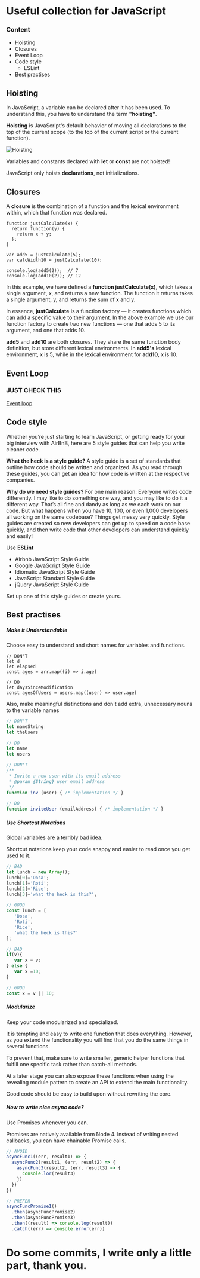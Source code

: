 # Useful collection for JavaScript

### Content
* Hoisting
* Closures
* Event Loop
* Code style
    * ESLint
* Best practises

## Hoisting

In JavaScript, a variable can be declared after it has been used.
To understand this, you have to understand the term **"hoisting"**.

**Hoisting** is JavaScript's default behavior of moving all declarations to the top of the current scope (to the top of the current script or the current function).

![Hoisting](http://www.tutorialsteacher.com/Content/images/js/hoisting.png)

Variables and constants declared with **let** or **const** are not hoisted!

JavaScript only hoists **declarations**, not initializations.

## Closures

A **closure** is the combination of a function and the lexical environment within,
which that function was declared. 

```
function justCalculate(x) {
  return function(y) {
    return x + y;
  };
}

var add5 = justCalculate(5);
var calcWidth10 = justCalculate(10);

console.log(add5(2));  // 7
console.log(add10(2)); // 12
```

In this example, we have defined a **function justCalculate(x)**, which takes a single argument, x, and returns a new function. The function it returns takes a single argument, y, and returns the sum of x and y.

In essence, **justCalculate** is a function factory — it creates functions which can add a specific value to their argument. In the above example we use our function factory to create two new functions — one that adds 5 to its argument, and one that adds 10.

**add5** and **add10** are both closures. They share the same function body definition, but store different lexical environments. In **add5's** lexical environment, x is 5, while in the lexical environment for **add10**, x is 10.

## Event Loop

### JUST CHECK THIS
[Event loop](http://latentflip.com/loupe/)

## Code style
    
   Whether you’re just starting to learn JavaScript, or getting ready for your big interview with AirBnB, here are 5 style guides that can help you write cleaner code.
    
   **What the heck is a style guide?**
   A style guide is a set of standards that outline how code should be written and organized. As you read through these guides, you can get an idea for how code is written at the respective companies.
    
   **Why do we need style guides?**
   For one main reason: Everyone writes code differently. I may like to do something one way, and you may like to do it a different way. That’s all fine and dandy as long as we each work on our code. But what happens when you have 10, 100, or even 1,000 developers all working on the same codebase? Things get messy very quickly. Style guides are created so new developers can get up to speed on a code base quickly, and then write code that other developers can understand quickly and easily!
    
   Use **ESLint**
   
   * Airbnb JavaScript Style Guide
   * Google JavaScript Style Guide
   * Idiomatic JavaScript Style Guide
   * JavaScript Standard Style Guide
   * jQuery JavaScript Style Guide
   
   Set up one of this style guides or create yours.
   
    
## Best practises

##### Make it Understandable
Choose easy to understand and short names for variables and functions.

```
// DON'T
let d
let elapsed
const ages = arr.map((i) => i.age)

// DO
let daysSinceModification
const agesOfUsers = users.map((user) => user.age)
```
Also, make meaningful distinctions and don't add extra, unnecessary nouns to the variable names

```javascript
// DON'T
let nameString
let theUsers

// DO
let name
let users
```

```javascript
// DON'T
/**
 * Invite a new user with its email address
 * @param {String} user email address
 */
function inv (user) { /* implementation */ }

// DO
function inviteUser (emailAddress) { /* implementation */ }
```

##### Use Shortcut Notations
Global variables are a terribly bad idea.

Shortcut notations keep your code snappy and easier to read once you get used to it.

```javascript
// BAD
let lunch = new Array();
lunch[0]='Dosa';
lunch[1]='Roti';
lunch[2]='Rice';
lunch[3]='what the heck is this?';

// GOOD
const lunch = [
   'Dosa',
   'Roti',
   'Rice',
   'what the heck is this?'
];

// BAD
if(v){
   var x = v;
} else {
   var x =10;
}

// GOOD
const x = v || 10;

```
##### Modularize
Keep your code modularized and specialized.

It is tempting and easy to write one function that does everything. However, as you extend the functionality you will find that you do the same things in several functions.

To prevent that, make sure to write smaller, generic helper functions that fulfill one specific task rather than catch-all methods.

At a later stage you can also expose these functions when using the revealing module pattern to create an API to extend the main functionality.

Good code should be easy to build upon without rewriting the core.

##### How to write nice async code?

Use Promises whenever you can.

Promises are natively available from Node 4. Instead of writing nested callbacks, you can have chainable Promise calls.

```javascript
// AVOID
asyncFunc1((err, result1) => {
  asyncFunc2(result1, (err, result2) => {
    asyncFunc3(result2, (err, result3) => {
      console.lor(result3)
    })
  })
})

// PREFER
asyncFuncPromise1()
  .then(asyncFuncPromise2)
  .then(asyncFuncPromise3)
  .then((result) => console.log(result))
  .catch((err) => console.error(err))
```


# Do some commits, I write only a little part, thank you.

